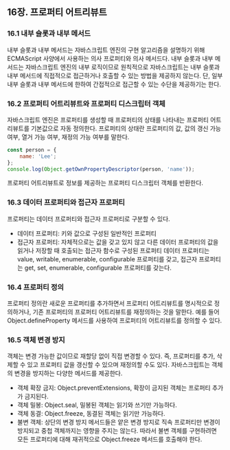 ## 16장. 프로퍼티 어트리뷰트

### 16.1 내부 슬롯과 내부 메서드

내부 슬롯과 내부 메서드는 자바스크립트 엔진의 구현 알고리즘을 설명하기 위해 ECMAScript 사양에서 사용하는 의사 프로퍼티와 의사 메서드다. 
내부 슬롯과 내부 메서드는 자바스크립트 엔진의 내부 로직이므로 원칙적으로 자바스크립트는 내부 슬롯과 내부 메서드에 직접적으로 접근하거나 호출할 수 있는 방법을 제공하지 않는다. 단, 일부 내부 슬롯과 내부 메서드에 한하여 간접적으로 접근할 수 있는 수단을 제공하기는 한다.

### 16.2 프로퍼티 어트리뷰트와 프로퍼티 디스크립터 객체

자바스크립트 엔진은 프로퍼티를 생성할 때 프로퍼티의 상태를 나타내는 프로퍼티 어트리뷰트를 기본값으로 자동 정의한다. 프로퍼티의 상태란 프로퍼티의 값, 값의 갱신 가능 여부, 열거 가능 여부, 재정의 가능 여부를 말한다.
```js
const person = {
    name: 'Lee';
};
console.log(Object.getOwnPropertyDescriptor(person, 'name'));
```
프로퍼티 어트리뷰트로 정보를 제공하는 프로퍼티 디스크립터 객체를 반환한다.

### 16.3 데이터 프로퍼티와 접근자 프로퍼티

프로퍼티는 데이터 프로퍼티와 접근자 프로퍼티로 구분할 수 있다.
- 데이터 프로퍼티: 키와 값으로 구성된 일반적인 프로퍼티
- 접근자 프로퍼티: 자체적으로는 값을 갖고 있지 않고 다른 데이터 프로퍼티의 값을 읽거나 저장할 때 호출되는 접근자 함수로 구성된 프로퍼티
데이터 프로퍼티는 value, writable, enumerable, configurable 프로퍼티를 갖고, 접근자 프로퍼티는 get, set, enumerable, configurable 프로퍼티를 갖는다.

### 16.4 프로퍼티 정의

프로퍼티 정의란 새로운 프로퍼티를 추가하면서 프로퍼티 어트리뷰트를 명시적으로 정의하거나, 기존 프로퍼티의 프로퍼티 어트리뷰트를 재정의하는 것을 말한다.
예를 들어 Object.defineProperty 메서드를 사용하여 프로퍼티의 어트리뷰트를 정의할 수 있다.

### 16.5 객체 변경 방지

객체는 변경 가능한 값이므로 재할당 없이 직접 변경할 수 있다. 즉, 프로퍼티를 추가, 삭제할 수 있고 프로퍼티 값을 갱신할 수 있으며 재정의할 수도 있다.
자바스크립트는 객체의 변경을 방지하는 다양한 메서드를 제공한다.
- 객체 확장 금지: Object.preventExtensions, 확장이 금지된 객체는 프로퍼티 추가가 금지된다.
- 객체 밀봉: Object.seal, 밀봉된 객체는 읽기와 쓰기만 가능하다.
- 객체 동결: Object.freeze, 동결된 객체는 읽기만 가능하다.
- 불변 객체: 상단의 변경 방지 메서드들은 얕은 변경 방지로 직속 프로퍼티만 변경이 방지되고 중첩 객체까지는 영향을 주지는 않는다. 따라서 불변 객체를 구현하려면 모든 프로퍼티에 대해 재귀적으로 Object.freeze 메서드를 호출해야 한다.
